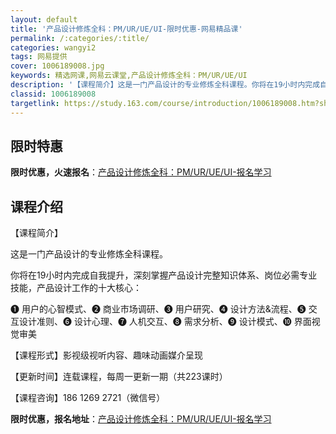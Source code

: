 ```yaml
---
layout: default
title: '产品设计修炼全科：PM/UR/UE/UI-限时优惠-网易精品课'
permalink: /:categories/:title/
categories: wangyi2
tags: 网易提供
cover: 1006189008.jpg
keywords: 精选网课,网易云课堂,产品设计修炼全科：PM/UR/UE/UI
description: '【课程简介】这是一门产品设计的专业修炼全科课程。你将在19小时内完成自我提升，深刻掌握产品设计完整知识体系、岗位必需专业'
classid: 1006189008
targetlink: https://study.163.com/course/introduction/1006189008.htm?share=1&shareId=1025206652&utm_campaign=share&utm_medium=iphoneShare&utm_source=&utm_u=1025206652
---
```


## 限时特惠

**限时优惠，火速报名**：[产品设计修炼全科：PM/UR/UE/UI-报名学习](https://study.163.com/course/introduction/1006189008.htm?share=1&shareId=1025206652&utm_campaign=share&utm_medium=iphoneShare&utm_source=&utm_u=1025206652)

## 课程介绍

【课程简介】

这是一门产品设计的专业修炼全科课程。

你将在19小时内完成自我提升，深刻掌握产品设计完整知识体系、岗位必需专业技能，产品设计工作的十大核心：

❶ 用户的心智模式、❷ 商业市场调研、❸ 用户研究、❹ 设计方法&流程、❺ 交互设计准则、❻ 设计心理、❼ 人机交互、❽ 需求分析、❾ 设计模式、➓ 界面视觉审美

【课程形式】影视级视听内容、趣味动画媒介呈现

【更新时间】连载课程，每周一更新一期（共223课时）

【课程咨询】186 1269 2721（微信号）

**限时优惠，报名地址**：[产品设计修炼全科：PM/UR/UE/UI-报名学习](https://study.163.com/course/introduction/1006189008.htm?share=1&shareId=1025206652&utm_campaign=share&utm_medium=iphoneShare&utm_source=&utm_u=1025206652)


